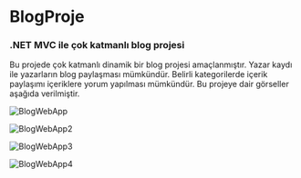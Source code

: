 # BlogProje
### .NET MVC ile çok katmanlı blog projesi

Bu projede çok katmanlı dinamik bir blog projesi amaçlanmıştır. Yazar kaydı ile yazarların blog paylaşması mümkündür. Belirli kategorilerde içerik paylaşımı içeriklere yorum yapılması mümkündür. Bu projeye dair görseller aşağıda verilmiştir.


![BlogWebApp](https://user-images.githubusercontent.com/73762823/212496142-d0bd87c0-1bdf-4b34-921f-09f91b6f63e7.png)


![BlogWebApp2](https://user-images.githubusercontent.com/73762823/212496151-2da779aa-0d47-4b59-82e2-a3a103f97617.png)


![BlogWebApp3](https://user-images.githubusercontent.com/73762823/212496382-d2a7184a-bff3-4784-a2f1-2123d1322939.png)


![BlogWebApp4](https://user-images.githubusercontent.com/73762823/212496384-cca05ae6-949d-47a4-a473-87617acdaddd.png)

